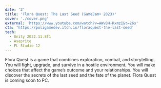 ```yaml
---
date: '2'
title: 'Flora Quest: The Last Seed (GameJam+ 2023)'
cover: './cover.png'
external: 'https://www.youtube.com/watch?v=AWvBH-RxmzI&t=26s'
cta: 'https://poligamedev.itch.io/floraquest-the-last-seed'
tech:
  - Unity 2022.11.8f1
  - Aseprite
  - FL Studio 12
---
```


Flora Quest is a game that combines exploration, combat, and storytelling. You will fight, upgrade, and survive in a hostile environment. You will make choices that affect the game’s outcome and your relationships. You will discover the secrets of the last seed and the fate of the planet. Flora Quest is coming soon to PC.
